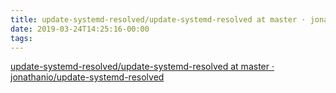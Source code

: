 ```yaml
---
title: update-systemd-resolved/update-systemd-resolved at master · jonathanio/update-systemd-resolved
date: 2019-03-24T14:25:16-00:00
tags:
---
```


[update-systemd-resolved/update-systemd-resolved at master · jonathanio/update-systemd-resolved](https://github.com/jonathanio/update-systemd-resolved/blob/master/update-systemd-resolved)
